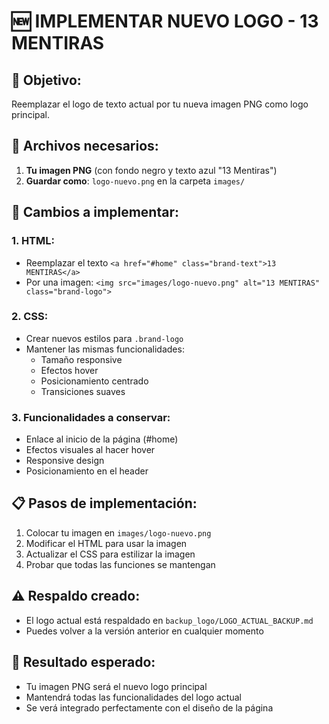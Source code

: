 # 🆕 IMPLEMENTAR NUEVO LOGO - 13 MENTIRAS

## 🎯 **Objetivo:**
Reemplazar el logo de texto actual por tu nueva imagen PNG como logo principal.

## 📁 **Archivos necesarios:**
1. **Tu imagen PNG** (con fondo negro y texto azul "13 Mentiras")
2. **Guardar como**: `logo-nuevo.png` en la carpeta `images/`

## 🔧 **Cambios a implementar:**

### **1. HTML:**
- Reemplazar el texto `<a href="#home" class="brand-text">13 MENTIRAS</a>`
- Por una imagen: `<img src="images/logo-nuevo.png" alt="13 MENTIRAS" class="brand-logo">`

### **2. CSS:**
- Crear nuevos estilos para `.brand-logo`
- Mantener las mismas funcionalidades:
  - Tamaño responsive
  - Efectos hover
  - Posicionamiento centrado
  - Transiciones suaves

### **3. Funcionalidades a conservar:**
- Enlace al inicio de la página (#home)
- Efectos visuales al hacer hover
- Responsive design
- Posicionamiento en el header

## 📋 **Pasos de implementación:**
1. Colocar tu imagen en `images/logo-nuevo.png`
2. Modificar el HTML para usar la imagen
3. Actualizar el CSS para estilizar la imagen
4. Probar que todas las funciones se mantengan

## ⚠️ **Respaldo creado:**
- El logo actual está respaldado en `backup_logo/LOGO_ACTUAL_BACKUP.md`
- Puedes volver a la versión anterior en cualquier momento

## 🚀 **Resultado esperado:**
- Tu imagen PNG será el nuevo logo principal
- Mantendrá todas las funcionalidades del logo actual
- Se verá integrado perfectamente con el diseño de la página
